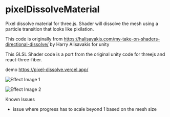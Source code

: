 # pixelDissolveMaterial
Pixel dissolve material for three.js. Shader will dissolve the mesh using a particle transition that looks like pixilation.

This code is originally from https://halisavakis.com/my-take-on-shaders-directional-dissolve/ by Harry Alisavakis for unity

This GLSL Shader code is a port from the original unity code for threejs and react-three-fiber.

demo https://pixel-dissolve.vercel.app/

![Effect Image 1](https://github.com/otanodesignco/pixelDissolveMaterial/main/blob/pixel.png?raw=true)

![Effect Image 2](https://github.com/otanodesignco/pixelDissolveMaterial/main/blob/pixel2.png?raw=true)

Known Issues

- issue where progress has to scale beyond 1 based on the mesh size
